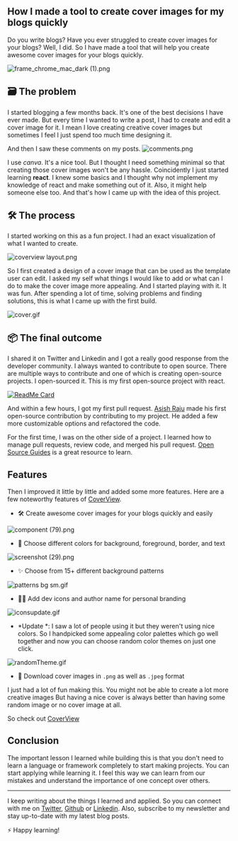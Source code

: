 ## How I made a tool to create cover images for my blogs quickly

Do you write blogs?  Have you ever struggled to create cover images for your blogs? 
Well, I did. So I have made a tool that will help you create awesome cover images for your blogs quickly.


![frame_chrome_mac_dark (1).png](https://cdn.hashnode.com/res/hashnode/image/upload/v1598169671591/BKzp2hZnU.png)

## 🗃 The problem

I started blogging a few months back. It's one of the best decisions I have ever made. But every time I wanted to write a post, I had to create and edit a cover image for it. I mean I love creating creative cover images but sometimes I feel I just spend too much time designing it.

And then I saw these comments on my posts.
![comments.png](https://cdn.hashnode.com/res/hashnode/image/upload/v1598092132300/CLWYZEN_X.png)


I use *canva*. It's a nice tool. But I thought I need something minimal so that creating those cover images won't be any hassle. Coincidently I just started learning **react**. I knew some basics and I thought why not implement my knowledge of react and make something out of it. Also, it might help someone else too. And that's how I came up with the idea of this project.  

## 🛠 The process
I started working on this as a fun project. I had an exact visualization of what I wanted to create. 

![coverview layout.png](https://cdn.hashnode.com/res/hashnode/image/upload/v1598290323414/bt061ZVRr.png)

So I first created a design of a cover image that can be used as the template user can edit. I asked my self what things I would like to add or what can I do to make the cover image more appealing. And I started playing with it. It was fun. After spending a lot of time, solving problems and finding solutions, this is what I came up with the first build.

![cover.gif](https://cdn.hashnode.com/res/hashnode/image/upload/v1598290972723/9vlpR1JTN.gif)

## 📦 The final outcome
I shared it on Twitter and Linkedin and I got a really good response from the developer community. I always wanted to contribute to open source. There are multiple ways to contribute and one of which is creating open-source projects. I open-sourced it. This is my first open-source project with react.

[![ReadMe Card](https://github-readme-stats.vercel.app/api/pin/?username=rutikwankhade&repo=CoverView)](https://github.com/rutikwankhade/CoverView) 

And within a few hours, I got my first pull request. [Asish Raju](https://twitter.com/asish_io) made his first open-source contribution by contributing to my project. He added a few more customizable options and refactored the code.

For the first time, I was on the other side of a project. I learned how to manage pull requests, review code, and merged his pull request. [Open Source Guides](https://opensource.guide/) is a great resource to learn.

## Features 
Then I improved it little by little and added some more features. Here are a few noteworthy features of [CoverView](https://coverview.now.sh).

- 🛠 Create awesome cover images for your blogs quickly and easily


![component (79).png](https://cdn.hashnode.com/res/hashnode/image/upload/v1598341535630/0Q734Fzbk.png)
- 🌈 Choose different colors for background, foreground, border, and text

![screenshot (29).png](https://cdn.hashnode.com/res/hashnode/image/upload/v1598293507064/SO4VkvYbO.png)
- ✨ Choose from 15+ different background patterns


![patterns bg sm.gif](https://cdn.hashnode.com/res/hashnode/image/upload/v1598343038364/Gl097ze-t.gif)
- 👨‍💻 Add dev icons and author name for personal branding

![iconsupdate.gif](https://cdn.hashnode.com/res/hashnode/image/upload/v1598293116537/qBAzD1ZOE.gif)

- *Update *: I saw a lot of people using it but they weren't using nice colors. So I handpicked some appealing color palettes which go well together and now you can choose random color themes on just one click.


![randomTheme.gif](https://cdn.hashnode.com/res/hashnode/image/upload/v1599370050923/ciKSE7wl8.gif)

- 💾 Download cover images in `.png` as well as `.jpeg` format

I just had a lot of fun making this. You might not be able to create a lot more creative images But having a nice cover is always better than having some random image or no cover image at all.

> 
So check out [CoverView](https://coverview.now.sh)

## Conclusion
The important lesson I learned while building this is that you don't need to learn a language or framework completely to start making projects. You can start applying while learning it. I feel this way we can learn from our mistakes and understand the importance of one concept over others. 
_________________________________________
I keep writing about the things I learned and applied. So you can connect with me on [Twitter](https://twitter.com/WankhadeRutik), [Github](https://github.com/rutikwankhade)  or [Linkedin](https://www.linkedin.com/in/rutik-wankhade). Also, subscribe to my newsletter and stay up-to-date with my latest blog posts.

⚡ Happy learning!


